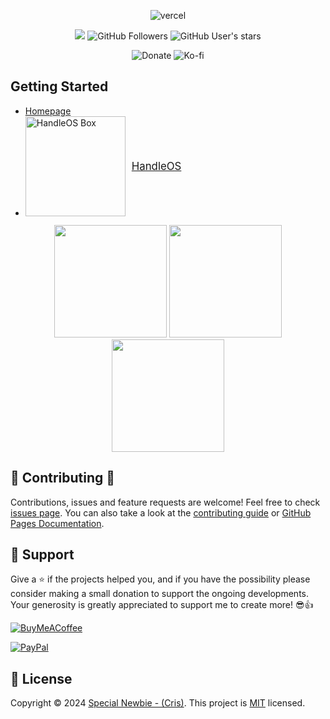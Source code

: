 <div align="center">

![vercel](https://github-profile-summary-cards.vercel.app/api/cards/profile-details?username=Special-Niewbie&theme=tokyonight)

![](https://komarev.com/ghpvc/?username=Special-Niewbie&color=red&label=PROFILE+VIEWS&style=social) ![GitHub Followers](https://img.shields.io/github/followers/Special-Niewbie?label=Follow)   ![GitHub User's stars](https://img.shields.io/github/stars/Special-Niewbie?affiliations=OWNER%2CCOLLABORATOR)   


![Donate](https://img.shields.io/badge/Donate-PayPal-green.svg?url=https://www.paypal.com/cgi-bin/webscr?cmd=_s-xclick&hosted_button_id=your-paypal-id)
![Ko-fi](https://img.shields.io/badge/Ko--fi-donate-red?logo=ko-fi&style=for-the-badge&url=https://ko-fi.com/special_niewbie)

</div>

<!-- TABLE OF CONTENTS -->
<h2>Getting Started</h2>
<ul>
  <li><a href="https://github.com/Special-Niewbie">Homepage</a></li>
  <li>
    <div style="display: flex; align-items: center;">
      <img height="160" src="Git_assets/HandleOS_Box.png" alt="HandleOS Box"/>
      <a href="#" style="font-size: 1.2em; margin-left: 10px;">HandleOS</a>
    </div>
  </li>
</ul>


<div align="center">
  <img height="180em" src="https://github-readme-stats.vercel.app/api?username=Special-Niewbie&show_icons=true&theme=radical&include_all_commits=true&count_private=true"/>
  <img height="180em" src="https://github-readme-stats.vercel.app/api/top-langs/?username=Special-Niewbie&layout=compact&langs_count=7&theme=radical"/>
  <img height="180em" src="https://github-profile-trophy.vercel.app/?username=Special-Niewbie&no-bg=true"/>
</div>

## 🤝 Contributing 🤝

Contributions, issues and feature requests are welcome! Feel free to check [issues page](https://github.com/Special-Niewbie/your-repo-name/issues). You can also take a look at the [contributing guide](https://github.com/github/docs/blob/main/CONTRIBUTING.md) or [GitHub Pages Documentation](https://docs.github.com/en).

## 🥰 Support

Give a ⭐️ if the projects helped you, and if you have the possibility please consider making a small donation to support the ongoing developments. Your generosity is greatly appreciated to support me to create more! 😎👍<br>


[![BuyMeACoffee](https://img.shields.io/badge/Buy%20Me%20a%20Coffee-ffdd00?style=for-the-badge&logo=buy-me-a-coffee&logoColor=black)](https://ko-fi.com/special_niewbie)


[![PayPal](https://img.shields.io/badge/PayPal-00457C?style=for-the-badge&logo=paypal&logoColor=white)](https://www.paypal.me/CrisDonate)

## 📝 License

Copyright © 2024 [Special Newbie - (Cris)](https://github.com/Special-Niewbie). This project is [MIT](https://github.com/Special-Niewbie/your-repo-name/blob/master/LICENSE) licensed.
